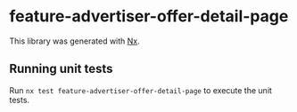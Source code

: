 # feature-advertiser-offer-detail-page

This library was generated with [Nx](https://nx.dev).

## Running unit tests

Run `nx test feature-advertiser-offer-detail-page` to execute the unit tests.
